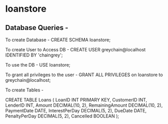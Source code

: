 # loanstore

## Database Queries -

To create Database -
CREATE SCHEMA loanstore;

To create User to Access DB -
CREATE USER greychain@localhost IDENTIFIED BY 'chaingrey';

To use the DB -
USE loanstore;

To grant all privileges to the user -
GRANT ALL PRIVILEGES on loanstore to greychain@localhost;

To create Tables - 

CREATE TABLE Loans (
LoanID INT PRIMARY KEY,
CustomerID INT,
LenderID INT,
Amount DECIMAL(10, 2),
RemainingAmount DECIMAL(10, 2),
PaymentDate DATE,
InterestPerDay DECIMAL(5, 2),
DueDate DATE,
PenaltyPerDay DECIMAL(5, 2),
Cancelled BOOLEAN
);

